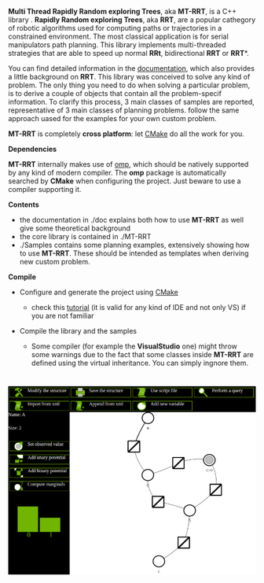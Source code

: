 **Multi Thread Rapidly Random exploring Trees**, aka **MT-RRT**, is a C++ library .
**Rapidly Random exploring Trees**, aka **RRT**, are a popular cathegory of robotic algorithms used for computing paths or trajectories in a constrained environment.
The most classical application is for serial manipulators path planning. This library implements multi-threaded strategies that are able to speed up
normal **RRt**, bidirectional **RRT** or **RRT***.

You can find detailed information in the [documentation](https://github.com/andreacasalino/MT-RRT/blob/master/doc/MT-RRT.pdf), which also provides a little background on **RRT**.
This library was conceived to solve any kind of problem. The only thing you need to do when solving a particular problem, is to derive a couple of objects that contain all the
problem-specif information. To clarify this process, 3 main classes of samples are reported, representative of 3 main classes of planning problems. follow the same approach
uased for the examples for your own custom problem.

**MT-RRT** is completely **cross platform**: let [CMake](https://cmake.org) do all the work for you.

**Dependencies**

**MT-RRT** internally makes use of [omp](https://en.wikipedia.org/wiki/OpenMP), which should be natively supported by any kind of modern compiler. 
The **omp** package is automatically searched by **CMake** when configuring the project. Just beware to use a compiler supporting it.

**Contents**

 * the documentation in ./doc explains both how to use **MT-RRT** as well give some theoretical background 
 * the core library is contained in ./MT-RRT
 * ./Samples contains some planning examples, extensively showing how to use **MT-RRT**. These should be intended as templates when deriving new custom problem.

**Compile**

 * Configure and generate the project using [CMake](https://cmake.org)
   * check this [tutorial](https://www.youtube.com/watch?v=LxHV-KNEG3k) (it is valid for any kind of IDE and not only VS) if you are not familiar
      
 * Compile the library and the samples
   * Some compiler (for example the **VisualStudio** one) might throw some warnings due to the fact that some classes inside **MT-RRT** are defined using the virtual inheritance. You can simply ingnore them.
   

# ![What you should see when running the application](https://github.com/andreacasalino/Easy-Factor-Graph-GUI/blob/master/Example.png)
